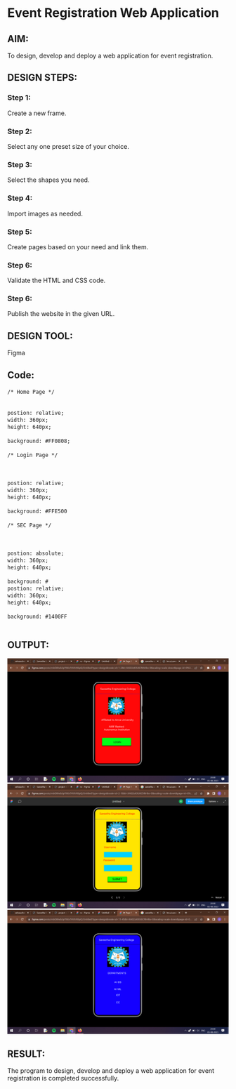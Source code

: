 # Event Registration Web Application

## AIM:
To design, develop and deploy a web application for event registration.

## DESIGN STEPS:

### Step 1:
Create a new frame.

### Step 2:
Select any one preset size of your choice.

### Step 3:
Select the shapes you need.

### Step 4:
Import images as needed.

### Step 5:
Create pages based on your need and link them.

### Step 6:

Validate the HTML and CSS code.

### Step 6:

Publish the website in the given URL.

## DESIGN TOOL:
Figma

## Code:
```
/* Home Page */


postion: relative;
width: 360px;
height: 640px;

background: #FF0808;

/* Login Page */



postion: relative;
width: 360px;
height: 640px;

background: #FFE500

/* SEC Page */



postion: absolute;
width: 360px;
height: 640px;

background: #
postion: relative;
width: 360px;
height: 640px;

background: #1400FF


```
## OUTPUT:
![OUTPUT](./out1.png)
![OUTPUT](./out2.png)
![OUTPUT](./out3.png)

## RESULT:
The program to design, develop and deploy a web application for event registration is completed successfully.